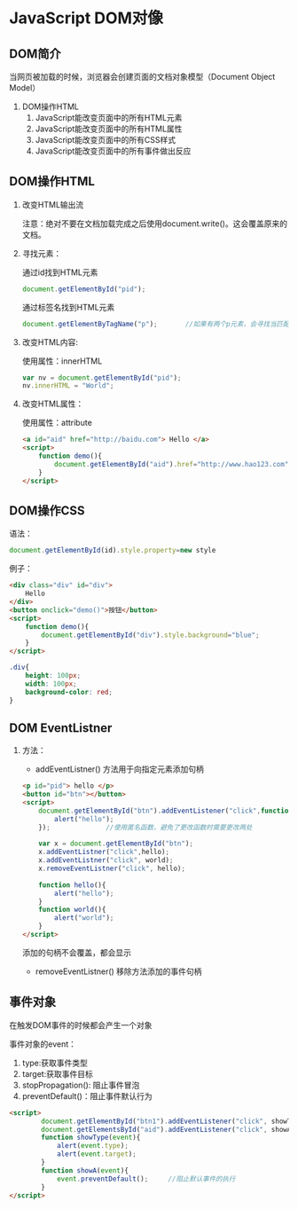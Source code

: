# JavaScript DOM对像

## DOM简介

当网页被加载的时候，浏览器会创建页面的文档对象模型（Document Object Model）

1. DOM操作HTML
   1. JavaScript能改变页面中的所有HTML元素
   2. JavaScript能改变页面中的所有HTML属性
   3. JavaScript能改变页面中的所有CSS样式
   4. JavaScript能改变页面中的所有事件做出反应

## DOM操作HTML

1. 改变HTML输出流

   注意：绝对不要在文档加载完成之后使用document.write()。这会覆盖原来的文档。

2. 寻找元素：

   通过id找到HTML元素

   ```javascript
   document.getElementById("pid");
   ```

   通过标签名找到HTML元素

   ```javascript
   document.getElementByTagName("p");		//如果有两个p元素，会寻找当匹配的第一个p元素
   ```

3. 改变HTML内容:

   使用属性：innerHTML

   ```javascript
   var nv = document.getElementById("pid");
   nv.innerHTML = "World";
   ```

4. 改变HTML属性：

   使用属性：attribute

   ```html
   <a id="aid" href="http://baidu.com"> Hello </a>
   <script>
       function demo(){
           document.getElementById("aid").href="http://www.hao123.com";
       }
   </script>
   ```

## DOM操作CSS

语法：

```javascript
document.getElementById(id).style.property=new style
```

例子：

```html
<div class="div" id="div">
    Hello
</div>
<button onclick="demo()">按钮</button>
<script>
    function demo(){
        document.getElementById("div").style.background="blue";
    }
</script>
```

```css
.div{
    height: 100px;
    width: 100px;
    background-color: red;
}
```



## DOM EventListner

1. 方法：

   * addEventListner()			方法用于向指定元素添加句柄

   ```html
   <p id="pid"> hello </p>
   <button id="btn"></button>
   <script>
       document.getElementById("btn").addEventListener("click",function () {
           alert("hello");
       });				//使用匿名函数，避免了更改函数时需要更改两处
       
       var x = document.getElementById("btn");
       x.addEventListner("click",hello);
       x.addEventListner("click", world);
       x.removeEventListner("click", hello);
       
       function hello(){
           alert("hello");
       }
       function world(){
           alert("world");
       }
   </script>
   ```

   添加的句柄不会覆盖，都会显示

   * removeEventListner()                    移除方法添加的事件句柄

## 事件对象

在触发DOM事件的时候都会产生一个对象

事件对象的event：

1. type:获取事件类型
2. target:获取事件目标
3. stopPropagation(): 阻止事件冒泡
4. preventDefault()：阻止事件默认行为

```html
<script>
        document.getElementById("btn1").addEventListener("click", showType);
        document.getElementsById("aid").addEventListener("click", showA);
        function showType(event){
            alert(event.type);
            alert(event.target);
        }
        function showA(event){
            event.preventDefault();     //阻止默认事件的执行
        }
</script>
```

